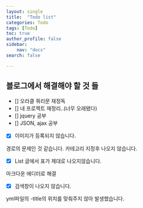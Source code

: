 ```yaml
---
layout: single
title:  "Todo list"
categories: Todo
tags: [Todo]
toc: true
author_profile: false
sidebar:
    nav: "docs"
search: false

---
```


## 블로그에서 해결해야 할 것 들

- [] 오라클 쿼리문 재정독
- [] 내 프로젝트 재정리..(너무 오래됐다)
- [] jquery 공부
- [] JSON, ajax 공부

- [x] 이미지가 등록되지 않습니다.

경로의 문제인 것 같습니다. 카테고리 지정후 나오지 않습니다.

- [x] List 글에서 표가 제대로 나오지않습니다.

마크다운 에디터로 해결



- [x] 검색창이 나오지 않습니다.

yml파일의 -title의 위치를 맞춰주지 않아 발생했습니다.
